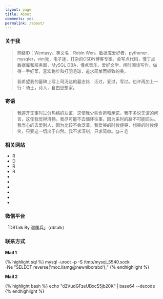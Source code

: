 ```yaml
---
layout: page
title: About
comments: yes
permalink: /about/
---
```


### 关于我 ###

> 网络ID：Wentasy。英文名：Robin Wen。数据库爱好者，pythoner，mysqler，vim党，电子迷，打杂的CSDN博客专家。会写点代码，懂丁点数据库和服务器，MySQL DBA，懂点音乐，爱好文学，闲时阅读写作，做得一手好菜，喜欢跑步和打羽毛球，追求简单而极致的美。

> 我希望我的墓碑上写上司汤达的墓志铭：活过，爱过，写过。也许再加上一行：骑士，诗人，自由思想家。

### 寄语 ###

> 我避开无事时过分热络的友谊，这使我少些负担和承诺。我不多说无谓的闲言，这使我觉得清畅。我尽可能不去缅怀往事，因为来时的路不可能回头。我当心的去爱别人，因为比较不会泛滥。我爱哭的时候便哭，想笑的时候便笑，只要这一切出于自然。我不求深刻，只求简单。@三毛

### 相关网站 ###

* <a href="http://about.me/dbarobin" target="_blank"><img src="http://i.imgur.com/i2rzbE6.png" title="Robin Wen's AboutMe" alt="Robin Wen's AboutMe" style="width:16px;height:16px;float:left;"/></a>
* <a href="http://blog.csdn.net/justdb" target="_blank"><img src="http://i.imgur.com/BROigUO.jpg" title="DBA@Robin's CSDN" alt="DBA@Robin's CSDN" style="width:16px;height:16px;float:left;"/></a>
* <a href="http://www.zhihu.com/people/wentasy" target="_blank"><img src="http://i.imgur.com/VktTAvi.png" title="Robin's Zhihu" alt="Robin's Zhihu" style="width:16px;height:16px;float:left;"/></a>
* <a href="http://www.douban.com/people/wentasy/" target="_blank"><img src="http://i.imgur.com/GoilVod.png" title="Robin's Douban" alt="Robin's Douban" style="width:16px;height:16px;float:left;"/></a>
* <a href="http://weibo.com/wentasy" target="_blank"><i class="fa fa-weibo"></i></a>
* <a href="https://github.com/dbarobin" target="_blank"><i class="fa fa-github"></i></a>
* <a href="https://twitter.com/dbarobin" target="_blank"><i class="fa fa-twitter"></i></a>
* <a href="https://www.facebook.com/dbarobin" target="_blank"><i class="fa fa-facebook"></i></a>
* <a href="https://www.linkedin.com/in/dbarobin" target="_blank"><i class="fa fa-linkedin"></i></a>
* <a href="https://www.flickr.com/photos/dbarobin" target="_blank"><i class="fa fa-flickr"></i></a>

### 微信平台 ###

「DBTalk By 温国兵」（dbtalk）

### 联系方式 ###

**Mail 1**

{% highlight sql %}
mysql -uroot -p -S /tmp/mysql_5540.sock \
-Ne "SELECT reverse('moc.liamg@newniborabd');"
{% endhighlight %}

**Mail 2**

{% highlight bash %}
echo "d2VudGFzeUBxcS5jb20K" | base64 --decode
{% endhighlight %}
